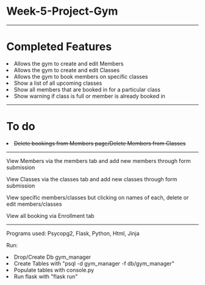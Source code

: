 # Week-5-Project-Gym
<hr>
<h1>Completed Features</h1>
<li>Allows the gym to create and edit Members
<li>Allows the gym to create and edit Classes
<li>Allows the gym to book members on specific classes
<li>Show a list of all upcoming classes
<li>Show all members that are booked in for a particular class
<li>Show warning if class is full or member is already booked in
<hr>
<h1>To do</h1>
<li><s>Delete bookings from Members page/Delete Members from Classes</s>


<hr>

<p>View Members via the members tab and add new members through form submission</p>
<p>View Classes via the classes tab and add new classes through form submission</p>
<p>View specific members/classes but clicking on names of each, delete or edit members/classes</p>
<p>View all booking via Enrollment tab</p>

<hr>
Programs used: Psycopg2, Flask,  Python, Html, Jinja

Run:
<li>Drop/Create Db gym_manager
<li>Create Tables with "psql -d gym_manager -f db/gym_manager"
<li>Populate tables with console.py
<li>Run flask with "flask run"
